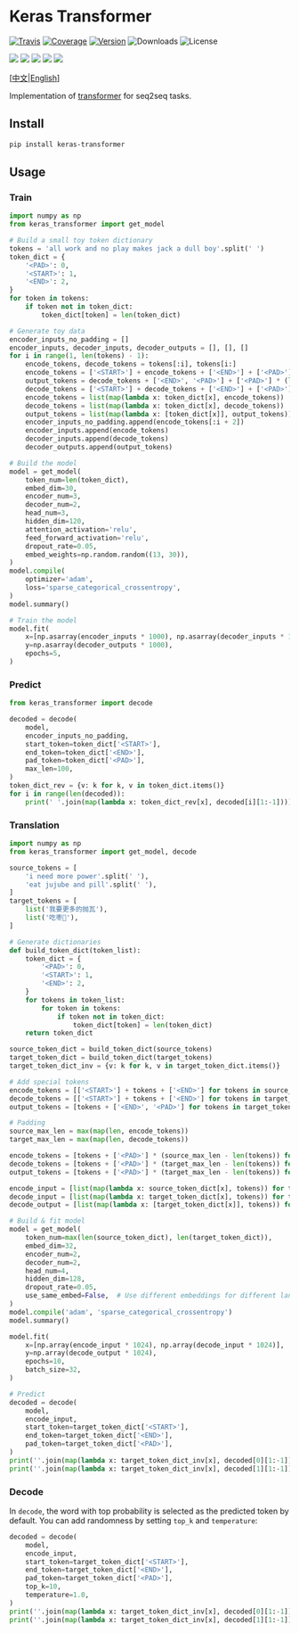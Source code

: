# Keras Transformer

[![Travis](https://travis-ci.org/CyberZHG/keras-transformer.svg)](https://travis-ci.org/CyberZHG/keras-transformer)
[![Coverage](https://coveralls.io/repos/github/CyberZHG/keras-transformer/badge.svg?branch=master)](https://coveralls.io/github/CyberZHG/keras-transformer)
[![Version](https://img.shields.io/pypi/v/keras-transformer.svg)](https://pypi.org/project/keras-transformer/)
![Downloads](https://img.shields.io/pypi/dm/keras-transformer.svg)
![License](https://img.shields.io/pypi/l/keras-transformer.svg)

![](https://img.shields.io/badge/keras-tensorflow-blue.svg)
![](https://img.shields.io/badge/keras-theano-blue.svg)
![](https://img.shields.io/badge/keras-tf.keras-blue.svg)
![](https://img.shields.io/badge/keras-tf.keras/eager-blue.svg)
![](https://img.shields.io/badge/keras-tf.keras/2.0_beta-blue.svg)

 \[[中文](https://github.com/CyberZHG/keras-transformer/blob/master/README.zh-CN.md)|[English](https://github.com/CyberZHG/keras-transformer/blob/master/README.md)\]

Implementation of [transformer](https://arxiv.org/pdf/1706.03762.pdf) for seq2seq tasks.

## Install

```bash
pip install keras-transformer
```

## Usage

### Train

```python
import numpy as np
from keras_transformer import get_model

# Build a small toy token dictionary
tokens = 'all work and no play makes jack a dull boy'.split(' ')
token_dict = {
    '<PAD>': 0,
    '<START>': 1,
    '<END>': 2,
}
for token in tokens:
    if token not in token_dict:
        token_dict[token] = len(token_dict)

# Generate toy data
encoder_inputs_no_padding = []
encoder_inputs, decoder_inputs, decoder_outputs = [], [], []
for i in range(1, len(tokens) - 1):
    encode_tokens, decode_tokens = tokens[:i], tokens[i:]
    encode_tokens = ['<START>'] + encode_tokens + ['<END>'] + ['<PAD>'] * (len(tokens) - len(encode_tokens))
    output_tokens = decode_tokens + ['<END>', '<PAD>'] + ['<PAD>'] * (len(tokens) - len(decode_tokens))
    decode_tokens = ['<START>'] + decode_tokens + ['<END>'] + ['<PAD>'] * (len(tokens) - len(decode_tokens))
    encode_tokens = list(map(lambda x: token_dict[x], encode_tokens))
    decode_tokens = list(map(lambda x: token_dict[x], decode_tokens))
    output_tokens = list(map(lambda x: [token_dict[x]], output_tokens))
    encoder_inputs_no_padding.append(encode_tokens[:i + 2])
    encoder_inputs.append(encode_tokens)
    decoder_inputs.append(decode_tokens)
    decoder_outputs.append(output_tokens)

# Build the model
model = get_model(
    token_num=len(token_dict),
    embed_dim=30,
    encoder_num=3,
    decoder_num=2,
    head_num=3,
    hidden_dim=120,
    attention_activation='relu',
    feed_forward_activation='relu',
    dropout_rate=0.05,
    embed_weights=np.random.random((13, 30)),
)
model.compile(
    optimizer='adam',
    loss='sparse_categorical_crossentropy',
)
model.summary()

# Train the model
model.fit(
    x=[np.asarray(encoder_inputs * 1000), np.asarray(decoder_inputs * 1000)],
    y=np.asarray(decoder_outputs * 1000),
    epochs=5,
)
```

### Predict

```python
from keras_transformer import decode

decoded = decode(
    model,
    encoder_inputs_no_padding,
    start_token=token_dict['<START>'],
    end_token=token_dict['<END>'],
    pad_token=token_dict['<PAD>'],
    max_len=100,
)
token_dict_rev = {v: k for k, v in token_dict.items()}
for i in range(len(decoded)):
    print(' '.join(map(lambda x: token_dict_rev[x], decoded[i][1:-1])))
```

### Translation

```python
import numpy as np
from keras_transformer import get_model, decode

source_tokens = [
    'i need more power'.split(' '),
    'eat jujube and pill'.split(' '),
]
target_tokens = [
    list('我要更多的抛瓦'),
    list('吃枣💊'),
]

# Generate dictionaries
def build_token_dict(token_list):
    token_dict = {
        '<PAD>': 0,
        '<START>': 1,
        '<END>': 2,
    }
    for tokens in token_list:
        for token in tokens:
            if token not in token_dict:
                token_dict[token] = len(token_dict)
    return token_dict

source_token_dict = build_token_dict(source_tokens)
target_token_dict = build_token_dict(target_tokens)
target_token_dict_inv = {v: k for k, v in target_token_dict.items()}

# Add special tokens
encode_tokens = [['<START>'] + tokens + ['<END>'] for tokens in source_tokens]
decode_tokens = [['<START>'] + tokens + ['<END>'] for tokens in target_tokens]
output_tokens = [tokens + ['<END>', '<PAD>'] for tokens in target_tokens]

# Padding
source_max_len = max(map(len, encode_tokens))
target_max_len = max(map(len, decode_tokens))

encode_tokens = [tokens + ['<PAD>'] * (source_max_len - len(tokens)) for tokens in encode_tokens]
decode_tokens = [tokens + ['<PAD>'] * (target_max_len - len(tokens)) for tokens in decode_tokens]
output_tokens = [tokens + ['<PAD>'] * (target_max_len - len(tokens)) for tokens in output_tokens]

encode_input = [list(map(lambda x: source_token_dict[x], tokens)) for tokens in encode_tokens]
decode_input = [list(map(lambda x: target_token_dict[x], tokens)) for tokens in decode_tokens]
decode_output = [list(map(lambda x: [target_token_dict[x]], tokens)) for tokens in output_tokens]

# Build & fit model
model = get_model(
    token_num=max(len(source_token_dict), len(target_token_dict)),
    embed_dim=32,
    encoder_num=2,
    decoder_num=2,
    head_num=4,
    hidden_dim=128,
    dropout_rate=0.05,
    use_same_embed=False,  # Use different embeddings for different languages
)
model.compile('adam', 'sparse_categorical_crossentropy')
model.summary()

model.fit(
    x=[np.array(encode_input * 1024), np.array(decode_input * 1024)],
    y=np.array(decode_output * 1024),
    epochs=10,
    batch_size=32,
)

# Predict
decoded = decode(
    model,
    encode_input,
    start_token=target_token_dict['<START>'],
    end_token=target_token_dict['<END>'],
    pad_token=target_token_dict['<PAD>'],
)
print(''.join(map(lambda x: target_token_dict_inv[x], decoded[0][1:-1])))
print(''.join(map(lambda x: target_token_dict_inv[x], decoded[1][1:-1])))
```

### Decode

In `decode`, the word with top probability is selected as the predicted token by default. You can add randomness by setting `top_k` and `temperature`:

```python
decoded = decode(
    model,
    encode_input,
    start_token=target_token_dict['<START>'],
    end_token=target_token_dict['<END>'],
    pad_token=target_token_dict['<PAD>'],
    top_k=10,
    temperature=1.0,
)
print(''.join(map(lambda x: target_token_dict_inv[x], decoded[0][1:-1])))
print(''.join(map(lambda x: target_token_dict_inv[x], decoded[1][1:-1])))
```
